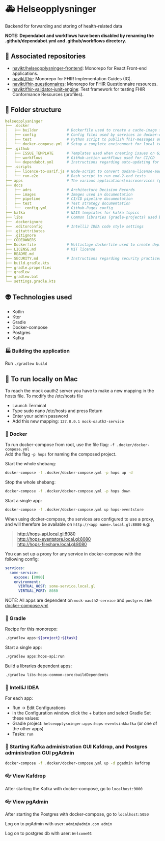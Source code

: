 # 🚑 Helseopplysninger
Backend for forwarding and storing of health-related data

**NOTE: Dependabot and workflows have been disabled by renaming the .github/dependabot.yml and .github/workflows directory.**

## 🔗 Associated repositories
- [navikt/helseopplysninger-frontend](https://github.com/navikt/helseopplysninger-frontend): Monorepo for React Front-end applications.
- [navikt/fhir](https://github.com/navikt/fhir): Monorepo for FHIR Implementation Guides (IG).
- [navikt/fhir-questionnaires](https://github.com/navikt/fhir-questionnaires): Monorepo for FHIR Questionnaire resources.
- [navikt/fhir-validator-junit-engine](https://github.com/navikt/fhir-validator-junit-engine): Test framework for testing FHIR Conformance Resources (profiles).

## 📁 Folder structure
```yaml
helseopplysninger
├── .docker
│   ├── builder             # Dockerfile used to create a cache-image for multistage builds
│   ├── config              # Config files used by services in docker-compose
│   ├── test                # Python script to publish fhir-messages on kafka, used for for local testing
│   └── docker-compose.yml  # Setup a complete environment for local testing
├── .github
│   ├── ISSUE_TEMPLATE      # Templates used when creating issues on GitHub
│   ├── workflows           # GitHub-action workflows used for CI/CD
│   └── dependabot.yml      # Instructions regarding auto-updating for dependencies
├── .scripts 
│   ├── licence-to-sarif.js # Node-script to convert qodana-license-audit-report to sarif format
│   └── run-e2e             # Bash script to run end-2-end tests
├── apps                    # The various applications\microservices (gradle-projects)
├── docs
│   ├── adrs                # Architecture Decision Records
│   ├── images              # Images used in documentation
│   ├── pipeline            # CI/CD pipeline documentation
│   ├── test                # Test strategy documentation
│   └── _config.yml         # Github-Pages config
├── kafka                   # NAIS templates for kafka topics
├── libs                    # Common libraries (gradle-projects) used by the applications
├── .dockerignore 
├── .editorconfig           # IntelliJ IDEA code style settings
├── .gitattributes
├── .gitignore 
├── CODEOWNERS 
├── Dockerfile              # Multistage dockerfile used to create deployable docker-image. Used by all apps
├── LICENSE.md              # MIT license
├── README.md
├── SECURITY.md             # Instructions regarding security practices
├── build.gradle.kts
├── gradle.properties
├── gradlew
├── gradlew.bat
└── settings.gradle.kts
```

## 👽 Technologies used
* Kotlin
* Ktor
* Gradle
* Docker-compose
* Postgres
* Kafka

### 🏭 Building the application
Run `./gradlew build`

## 🏃 To run locally on Mac
To reach the mock oauth2 server you have to make a new mapping in the hosts file.
To modify the /etc/hosts file
* Launch Terminal
* Type sudo nano /etc/hosts and press Return
* Enter your admin password
* Add this new mapping: `127.0.0.1 mock-oauth2-service`

### 🐳 Docker
To run docker-compose from root, use the file flag: `-f .docker/docker-compose.yml` <br/>
Add the flag `-p hops` for naming the composed project.

Start the whole shebang:
```sh
docker-compose -f .docker/docker-compose.yml -p hops up -d
``` 

Stop the whole shebang:
```sh
docker-compose -f .docker/docker-compose.yml -p hops down
```

Start a single app:
```sh
docker-compose -f .docker/docker-compose.yml up hops-eventstore 
```

When using docker-compose, the services are configured to use a proxy, and will therefore be available on `http://<app name>.local.gl:8080` e.g:
> http://hops-api.local.gl:8080 <br>
> http://hops-eventstore.local.gl:8080 <br>
> http://hops-fileshare.local.gl:8080 <br>

You can set up a proxy for any service in docker-compose with the following config:
```yaml
services:
  some-service:
    expose: [8080]
    environment:
      VIRTUAL_HOST: some-service.local.gl
      VIRTUAL_PORT: 8080
```

NOTE: All apps are dependent on `mock-oauth2-service` and `postgres` see [docker-compose.yml](.docker/docker-compose.yml)

### 🐘 Gradle
Recipe for this monorepo:
```sh 
./gradlew apps:${project}:${task}
```

Start a single app:
```sh
./gradlew apps:hops-api:run
```

Build a libraries dependent apps:
```sh
./gradlew libs:hops-common-core:buildDependents
```
 
### 🚀 IntelliJ IDEA
For each app:
* Run -> Edit Configurations
* in the Configuration window click the + button and select Gradle
Set these values:
* Gradle project: `helseopplysninger:apps:hops-eventsinkkafka` (or one of the other apps)
* Tasks: `run`

### 🎨 Starting Kafka administration GUI Kafdrop, and Postgres administration GUI pgAdmin
```sh
docker-compose -f .docker/docker-compose.yml up -d pgadmin kafdrop
```

### 👓 View Kafdrop
After starting the Kafka with docker-compose, go to `localhost:9000`

### 👓 View pgAdmin
After starting the Postgres with docker-compose, go to `localhost:5050`

Log on to pgAdmin with user: `admin@admin.com admin`

Log on to postgres db with user: `Welcome01`
